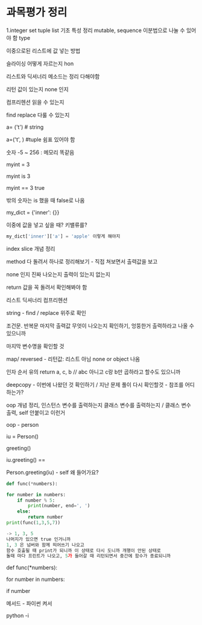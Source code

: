 # 과목평가 정리



1.integer set tuple list 기초 특성 정리 mutable, sequence 이분법으로 나눌 수 있어야 함 type

이중으로된 리스트에 값 넣는 방법

슬라이싱 어떻게 자르는지 hon 

리스트와 딕셔너리 메소드는 정리 다해야함

리턴 값이 있는지 none 인지 

컴프리헨션 읽을 수 있는지

find replace 다룰 수 있는지

a= ('t') # string

a=('t', ) #tuple 쉼표 있어야 함

숫자 -5 ~ 256 : 메모리 똑같음

myint = 3

myint is 3

myint == 3 true 

밖의 숫자는 is 했을 때 false로 나옴



my_dict = {'inner': {}}

이중에 값을 넣고 싶을 때? 키밸류를?

```python
my_dict['inner']['a'] = 'apple' 이렇게 해야지
```



index slice 개념 정리

method 다 돌려서 하나로 정리해보기 - 직접 쳐보면서 출력값을 보고

 none 인지 진짜 나오는지 출력이 있는지 없는지

return 값을 꼭 돌려서 확인해봐야 함

리스트 딕셔너리 컴프리헨션

string - find / replace 위주로 확인

조건문. 반복문 마지막 출력값 무엇이 나오는지 확인하기, 엉뚱한거 출력하라고 나올 수 있으니까

마지막 변수명을 확인할 것

map/ reversed - 리턴값: 리스트 아님 none or object 나옴

인자 순서 유의 return a, c, b  // abc 아니고 c랑 b만 곱하라고 할수도 있으니까

deepcopy - 이번에 나왔던 것 확인하기 / 지난 문제 풀이 다시 확인할것 - 참조를 어디하는가?

oop 개념 정리, 인스턴스 변수를 출력하는지 클래스 변수를 출력하는지 / 클래스 변수 출력, self 안붙이고 이런거

oop - person

iu = Person()

greeting() 

iu.greeting() ==

Person.greeting(iu) - self 왜 들어가요?

```python
def func(*numbers):

for number in numbers:
    if number % 5: 
        print(number, end=', ')
    else:
        return number
print(func(1,3,5,7))

-> 1, 3, 5
나머지가 있으면 true 인거니까 
1, 3 은 넘버와 함께 띄어쓰기 나오고
함수 호출될 때 print가 되니까 이 상태로 다시 도니까 개행이 안된 상태로
돌때 마다 프린트가 나오고, 5가 들어갈 때 리턴되면서 중간에 함수가 종료되니까
```



def func(*numbers):

for number in numbers:

if number



메서드 - 파이썬 켜서

python -i





